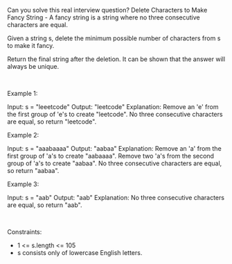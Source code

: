 Can you solve this real interview question? Delete Characters to Make Fancy String - A fancy string is a string where no three consecutive characters are equal.

Given a string s, delete the minimum possible number of characters from s to make it fancy.

Return the final string after the deletion. It can be shown that the answer will always be unique.

 

Example 1:


Input: s = "leeetcode"
Output: "leetcode"
Explanation:
Remove an 'e' from the first group of 'e's to create "leetcode".
No three consecutive characters are equal, so return "leetcode".


Example 2:


Input: s = "aaabaaaa"
Output: "aabaa"
Explanation:
Remove an 'a' from the first group of 'a's to create "aabaaaa".
Remove two 'a's from the second group of 'a's to create "aabaa".
No three consecutive characters are equal, so return "aabaa".


Example 3:


Input: s = "aab"
Output: "aab"
Explanation: No three consecutive characters are equal, so return "aab".


 

Constraints:

 * 1 <= s.length <= 105
 * s consists only of lowercase English letters.